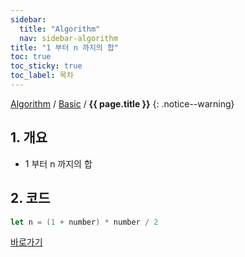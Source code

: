 ```yaml
---
sidebar:
  title: "Algorithm"
  nav: sidebar-algorithm
title: "1 부터 n 까지의 합"
toc: true
toc_sticky: true
toc_label: 목차
---
```

[Algorithm](/algorithm/) / [Basic](/algorithm/basic/) / **{{ page.title }}**
{: .notice--warning}

## 1. 개요
- 1 부터 n 까지의 합

## 2. 코드
```swift
let n = (1 + number) * number / 2
```

[바로가기](https://github.com/swift-man/swift/blob/master/NumberSum/Sum1...100.playground/Contents.swift)
